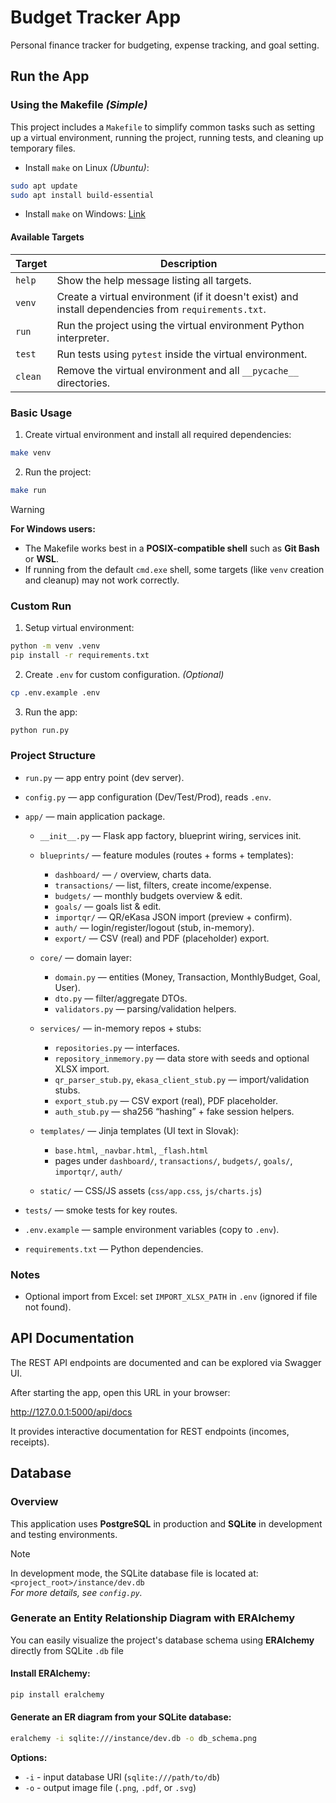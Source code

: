 # Budget Tracker App
Personal finance tracker for budgeting, expense tracking, and goal setting.

## Run the App
### Using the Makefile _(Simple)_
This project includes a `Makefile` to simplify common tasks such as setting up
a virtual environment, running the project, running tests, and cleaning up
temporary files.

- Install `make` on Linux _(Ubuntu)_:
``` bash
sudo apt update
sudo apt install build-essential
```
- Install `make` on Windows: [Link](https://stackoverflow.com/a/32127632)

#### Available Targets
| Target | Description |
|--------|-------------|
| `help` | Show the help message listing all targets. |
| `venv` | Create a virtual environment (if it doesn't exist) and install dependencies from `requirements.txt`. |
| `run`  | Run the project using the virtual environment Python interpreter. |
| `test` | Run tests using `pytest` inside the virtual environment. |
| `clean`| Remove the virtual environment and all `__pycache__` directories. |

### Basic Usage
1. Create virtual environment and install all required dependencies:
``` bash
make venv
```
2. Run the project:
``` bash
make run
```
> [!WARNING]
> **For Windows users:**
> - The Makefile works best in a **POSIX-compatible shell** such as **Git Bash** or **WSL**.
> - If running from the default `cmd.exe` shell, some targets (like `venv` creation and cleanup) may not work correctly.


### Custom Run
1. Setup virtual environment:
```bash
python -m venv .venv
pip install -r requirements.txt
```
2. Create `.env` for custom configuration. _(Optional)_
``` bash
cp .env.example .env
```

3. Run the app:
``` bash
python run.py
```

### Project Structure

* `run.py` — app entry point (dev server).
* `config.py` — app configuration (Dev/Test/Prod), reads `.env`.
* `app/` — main application package.

  * `__init__.py` — Flask app factory, blueprint wiring, services init.
  * `blueprints/` — feature modules (routes + forms + templates):

    * `dashboard/` — `/` overview, charts data.
    * `transactions/` — list, filters, create income/expense.
    * `budgets/` — monthly budgets overview & edit.
    * `goals/` — goals list & edit.
    * `importqr/` — QR/eKasa JSON import (preview + confirm).
    * `auth/` — login/register/logout (stub, in-memory).
    * `export/` — CSV (real) and PDF (placeholder) export.
  * `core/` — domain layer:

    * `domain.py` — entities (Money, Transaction, MonthlyBudget, Goal, User).
    * `dto.py` — filter/aggregate DTOs.
    * `validators.py` — parsing/validation helpers.
  * `services/` — in-memory repos + stubs:

    * `repositories.py` — interfaces.
    * `repository_inmemory.py` — data store with seeds and optional XLSX import.
    * `qr_parser_stub.py`, `ekasa_client_stub.py` — import/validation stubs.
    * `export_stub.py` — CSV export (real), PDF placeholder.
    * `auth_stub.py` — sha256 “hashing” + fake session helpers.
  * `templates/` — Jinja templates (UI text in Slovak):

    * `base.html`, `_navbar.html`, `_flash.html`
    * pages under `dashboard/`, `transactions/`, `budgets/`, `goals/`, `importqr/`, `auth/`
  * `static/` — CSS/JS assets (`css/app.css`, `js/charts.js`)
* `tests/` — smoke tests for key routes.
* `.env.example` — sample environment variables (copy to `.env`).
* `requirements.txt` — Python dependencies.


### Notes

* Optional import from Excel: set `IMPORT_XLSX_PATH` in `.env` (ignored if file not found).

## API Documentation
 The REST API endpoints are documented and can be explored via Swagger UI.

After starting the app, open this URL in your browser:

http://127.0.0.1:5000/api/docs

It provides interactive documentation for REST endpoints (incomes, receipts).


## Database
### Overview

This application uses **PostgreSQL** in production and **SQLite** in development and testing environments.

> [!NOTE]
> In development mode, the SQLite database file is located at: \
> ```<project_root>/instance/dev.db``` \
> *For more details, see `config.py`.*

### Generate an Entity Relationship Diagram with ERAlchemy
You can easily visualize the project's database schema using **ERAlchemy** directly from SQLite `.db` file
#### Install ERAlchemy:

``` bash
pip install eralchemy
```

#### Generate an ER diagram from your SQLite database:
``` bash
eralchemy -i sqlite:///instance/dev.db -o db_schema.png
```
**Options:**
- `-i` - input database URI (`sqlite:///path/to/db`)
- `-o` - output image file (`.png`, `.pdf`, or `.svg`)
